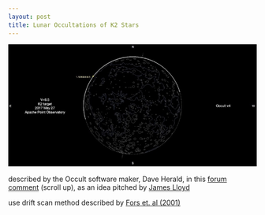 ```yaml
---
layout: post
title: Lunar Occultations of K2 Stars
---
```


![](assets/Moon_map.jpg)

described by the Occult software maker, Dave Herald, in this [forum comment](https://stargazerslounge.com/topic/229660-ideas-for-astro-society-project/?do=findComment&comment=2479350) (scroll up), as an idea pitched by [James Lloyd](http://www.astro.cornell.edu/~jpl/James_Lloyd)


use drift scan method described by [Fors et. al (2001)](http://adsabs.harvard.edu/abs/2001A%26A...378.1100F)
